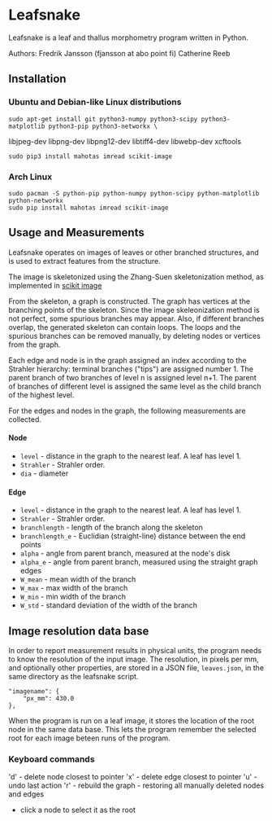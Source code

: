 # Leafsnake

Leafsnake is a leaf and thallus morphometry program written in Python.

Authors: Fredrik Jansson (fjansson at abo point fi)
         Catherine Reeb



## Installation

### Ubuntu and Debian-like Linux distributions

    sudo apt-get install git python3-numpy python3-scipy python3-matplotlib python3-pip python3-networkx \
libjpeg-dev libpng-dev libpng12-dev libtiff4-dev libwebp-dev xcftools 

    sudo pip3 install mahotas imread scikit-image

### Arch Linux

    sudo pacman -S python-pip python-numpy python-scipy python-matplotlib python-networkx
    sudo pip install mahotas imread scikit-image



## Usage and Measurements

Leafsnake operates on images of leaves or other branched structures, and is used to extract features from the structure.

The image is skeletonized using the Zhang-Suen skeletonization method, as implemented in [scikit image](http://scikit-image.org/docs/dev/api/skimage.morphology.html#skimage.morphology.skeletonize)

From the skeleton, a graph is constructed. The graph has vertices at the branching points of the skeleton.
Since the image skeleonization method is not perfect, some spurious branches may appear. Also, if different branches overlap,
the generated skeleton can contain loops. The loops and the spurious branches can be removed manually, by deleting
nodes or vertices from the graph.

Each edge and node is in the graph assigned an index according to the Strahler hierarchy: terminal branches ("tips") are assigned number 1. The parent branch of two branches of level n is assigned level n+1. The parent of branches of different level is assigned the same level as the child branch of the highest level.

For the edges and nodes in the graph, the following measurements are collected.

#### Node
* `level`    - distance in the graph to the nearest leaf. A leaf has level 1.
* `Strahler` - Strahler order. 
* `dia`      - diameter

#### Edge
* `level`          - distance in the graph to the nearest leaf. A leaf has level 1.
* `Strahler`       - Strahler order. 
* `branchlength`   - length of the branch along the skeleton
* `branchlength_e` - Euclidian (straight-line) distance between the end points  
* `alpha`          - angle from parent branch, measured at the node's disk
* `alpha_e`        - angle from parent branch, measured using the straight graph edges
* `W_mean`         - mean width of the branch
* `W_max`          - max width of the branch
* `W_min`          - min width of the branch
* `W_std`          - standard deviation of the width of the branch



## Image resolution data base

In order to report measurement results in physical units, the program needs to know the resolution of the input image.
The resolution, in pixels per mm, and optionally other properties, are stored in a JSON file, `leaves.json`, in the same directory as the leafsnake script.

    "imagename": {
        "px_mm": 430.0
    },



When the program is run on a leaf image, it stores the location of the root node in the same data base. This lets the
program remember the selected root for each image beteen runs of the program.


### Keyboard commands

'd' - delete node closest to pointer
'x' - delete edge closest to pointer
'u' - undo last action
'r' - rebuild the graph - restoring all manually deleted nodes and edges
* click a node to select it as the root

